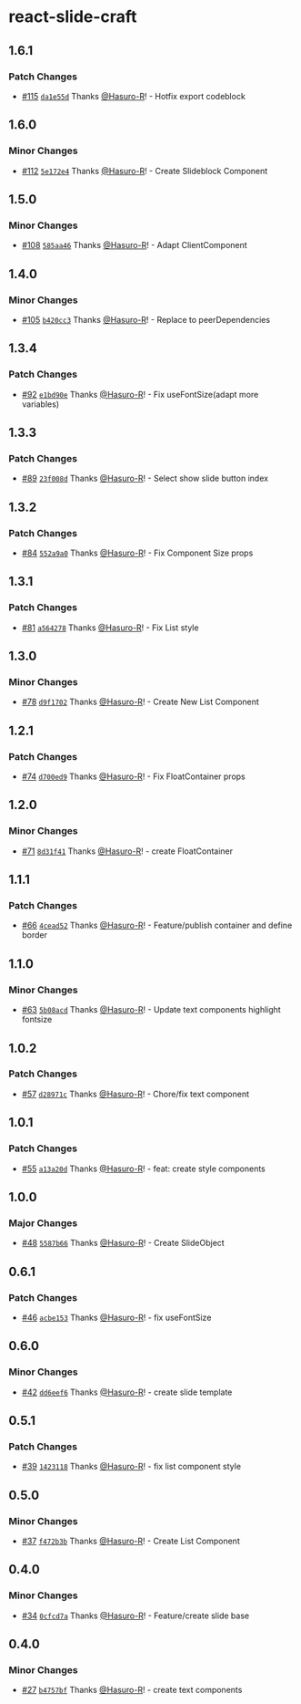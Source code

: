 # react-slide-craft

## 1.6.1

### Patch Changes

- [#115](https://github.com/Hasuro-R/react-slide-craft/pull/115) [`da1e55d`](https://github.com/Hasuro-R/react-slide-craft/commit/da1e55d24806e6dbfeb6e600688ebfb07b6b86bb) Thanks [@Hasuro-R](https://github.com/Hasuro-R)! - Hotfix export codeblock

## 1.6.0

### Minor Changes

- [#112](https://github.com/Hasuro-R/react-slide-craft/pull/112) [`5e172e4`](https://github.com/Hasuro-R/react-slide-craft/commit/5e172e4244befcc60d4d5d3368b81365170b7103) Thanks [@Hasuro-R](https://github.com/Hasuro-R)! - Create Slideblock Component

## 1.5.0

### Minor Changes

- [#108](https://github.com/Hasuro-R/react-slide-craft/pull/108) [`585aa46`](https://github.com/Hasuro-R/react-slide-craft/commit/585aa46fe79b7ce811fc102af794967713fadf1d) Thanks [@Hasuro-R](https://github.com/Hasuro-R)! - Adapt ClientComponent

## 1.4.0

### Minor Changes

- [#105](https://github.com/Hasuro-R/react-slide-craft/pull/105) [`b420cc3`](https://github.com/Hasuro-R/react-slide-craft/commit/b420cc35d822b8b8c4a175bd67811a91a8e8e860) Thanks [@Hasuro-R](https://github.com/Hasuro-R)! - Replace to peerDependencies

## 1.3.4

### Patch Changes

- [#92](https://github.com/Hasuro-R/react-slide-craft/pull/92) [`e1bd90e`](https://github.com/Hasuro-R/react-slide-craft/commit/e1bd90e9f3d1b986ab32766db04dd857eb4b8222) Thanks [@Hasuro-R](https://github.com/Hasuro-R)! - Fix useFontSize(adapt more variables)

## 1.3.3

### Patch Changes

- [#89](https://github.com/Hasuro-R/react-slide-craft/pull/89) [`23f008d`](https://github.com/Hasuro-R/react-slide-craft/commit/23f008d0aebfb1ad6ac3dd98242f9d956d440bc1) Thanks [@Hasuro-R](https://github.com/Hasuro-R)! - Select show slide button index

## 1.3.2

### Patch Changes

- [#84](https://github.com/Hasuro-R/react-slide-craft/pull/84) [`552a9a0`](https://github.com/Hasuro-R/react-slide-craft/commit/552a9a0e4f26d2af48ce6b31106eb6a071b8651c) Thanks [@Hasuro-R](https://github.com/Hasuro-R)! - Fix Component Size props

## 1.3.1

### Patch Changes

- [#81](https://github.com/Hasuro-R/react-slide-craft/pull/81) [`a564278`](https://github.com/Hasuro-R/react-slide-craft/commit/a564278629d078d9186cac0d39fb0f751556e1b0) Thanks [@Hasuro-R](https://github.com/Hasuro-R)! - Fix List style

## 1.3.0

### Minor Changes

- [#78](https://github.com/Hasuro-R/react-slide-craft/pull/78) [`d9f1702`](https://github.com/Hasuro-R/react-slide-craft/commit/d9f17020023238f691a815b65d3fab708fe6a46d) Thanks [@Hasuro-R](https://github.com/Hasuro-R)! - Create New List Component

## 1.2.1

### Patch Changes

- [#74](https://github.com/Hasuro-R/react-slide-craft/pull/74) [`d700ed9`](https://github.com/Hasuro-R/react-slide-craft/commit/d700ed9b646518a929ee00251bb53be0b7db241a) Thanks [@Hasuro-R](https://github.com/Hasuro-R)! - Fix FloatContainer props

## 1.2.0

### Minor Changes

- [#71](https://github.com/Hasuro-R/react-slide-craft/pull/71) [`8d31f41`](https://github.com/Hasuro-R/react-slide-craft/commit/8d31f416da2e78a6b467f0d5f1f9065a0543af41) Thanks [@Hasuro-R](https://github.com/Hasuro-R)! - create FloatContainer

## 1.1.1

### Patch Changes

- [#66](https://github.com/Hasuro-R/react-slide-craft/pull/66) [`4cead52`](https://github.com/Hasuro-R/react-slide-craft/commit/4cead52fe8f5e4bed8f58e49edefbe043bd3f5d4) Thanks [@Hasuro-R](https://github.com/Hasuro-R)! - Feature/publish container and define border

## 1.1.0

### Minor Changes

- [#63](https://github.com/Hasuro-R/react-slide-craft/pull/63) [`5b08acd`](https://github.com/Hasuro-R/react-slide-craft/commit/5b08acdce9eede080558230aa3f572d6a73cb4d8) Thanks [@Hasuro-R](https://github.com/Hasuro-R)! - Update text components highlight fontsize

## 1.0.2

### Patch Changes

- [#57](https://github.com/Hasuro-R/react-slide-craft/pull/57) [`d28971c`](https://github.com/Hasuro-R/react-slide-craft/commit/d28971c168784f5c26f5acf2661047479389a94d) Thanks [@Hasuro-R](https://github.com/Hasuro-R)! - Chore/fix text component

## 1.0.1

### Patch Changes

- [#55](https://github.com/Hasuro-R/react-slide-craft/pull/55) [`a13a20d`](https://github.com/Hasuro-R/react-slide-craft/commit/a13a20ddef969cd371a93ff637a5cddb0e6cb8c7) Thanks [@Hasuro-R](https://github.com/Hasuro-R)! - feat: create style components

## 1.0.0

### Major Changes

- [#48](https://github.com/Hasuro-R/react-slide-craft/pull/48) [`5587b66`](https://github.com/Hasuro-R/react-slide-craft/commit/5587b66099166db457a8ca3dfe6dbd1780755f1b) Thanks [@Hasuro-R](https://github.com/Hasuro-R)! - Create SlideObject

## 0.6.1

### Patch Changes

- [#46](https://github.com/Hasuro-R/react-slide-craft/pull/46) [`acbe153`](https://github.com/Hasuro-R/react-slide-craft/commit/acbe153c5d938104044c46738406e4f61d98905e) Thanks [@Hasuro-R](https://github.com/Hasuro-R)! - fix useFontSize

## 0.6.0

### Minor Changes

- [#42](https://github.com/Hasuro-R/react-slide-craft/pull/42) [`dd6eef6`](https://github.com/Hasuro-R/react-slide-craft/commit/dd6eef62e37a8a2f340e4f4c8c6569b45c79913c) Thanks [@Hasuro-R](https://github.com/Hasuro-R)! - create slide template

## 0.5.1

### Patch Changes

- [#39](https://github.com/Hasuro-R/react-slide-craft/pull/39) [`1423118`](https://github.com/Hasuro-R/react-slide-craft/commit/1423118cc771ec7ee4bdf896e77052f00de9f2b2) Thanks [@Hasuro-R](https://github.com/Hasuro-R)! - fix list component style

## 0.5.0

### Minor Changes

- [#37](https://github.com/Hasuro-R/react-slide-craft/pull/37) [`f472b3b`](https://github.com/Hasuro-R/react-slide-craft/commit/f472b3b6394529a6677f731663455a46f7ffd070) Thanks [@Hasuro-R](https://github.com/Hasuro-R)! - Create List Component

## 0.4.0

### Minor Changes

- [#34](https://github.com/Hasuro-R/react-slide-craft/pull/34) [`0cfcd7a`](https://github.com/Hasuro-R/react-slide-craft/commit/0cfcd7a322c3f41803469a9b19e0379449b07eed) Thanks [@Hasuro-R](https://github.com/Hasuro-R)! - Feature/create slide base

## 0.4.0

### Minor Changes

- [#27](https://github.com/Hasuro-R/react-slide-craft/pull/27) [`b4757bf`](https://github.com/Hasuro-R/react-slide-craft/commit/b4757bf624b6e126ae5c9e515655e1562b9918a6) Thanks [@Hasuro-R](https://github.com/Hasuro-R)! - create text components
